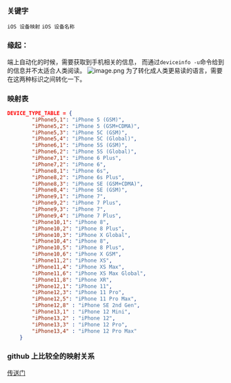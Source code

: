### 关键字
`iOS 设备映射`  `iOS 设备名称`

### 缘起：
端上自动化的时候，需要获取到手机相关的信息， 而通过`deviceinfo -u`命令给到的信息并不太适合人类阅读。
![image.png](https://upload-images.jianshu.io/upload_images/299790-045c29ba02c91b6b.png?imageMogr2/auto-orient/strip%7CimageView2/2/w/1240)
为了转化成人类更易读的语言，需要在这两种标识之间转化一下。

### 映射表
```json
DEVICE_TYPE_TABLE = {
        "iPhone5,1": "iPhone 5 (GSM)",
        "iPhone5,2": "iPhone 5 (GSM+CDMA)",
        "iPhone5,3": "iPhone 5C (GSM)",
        "iPhone5,4": "iPhone 5C (Global)",
        "iPhone6,1": "iPhone 5S (GSM)",
        "iPhone6,2": "iPhone 5S (Global)",
        "iPhone7,1": "iPhone 6 Plus",
        "iPhone7,2": "iPhone 6",
        "iPhone8,1": "iPhone 6s",
        "iPhone8,2": "iPhone 6s Plus",
        "iPhone8,3": "iPhone SE (GSM+CDMA)",
        "iPhone8,4": "iPhone SE (GSM)",
        "iPhone9,1": "iPhone 7",
        "iPhone9,2": "iPhone 7 Plus",
        "iPhone9,3": "iPhone 7",
        "iPhone9,4": "iPhone 7 Plus",
        "iPhone10,1": "iPhone 8",
        "iPhone10,2": "iPhone 8 Plus",
        "iPhone10,3": "iPhone X Global",
        "iPhone10,4": "iPhone 8",
        "iPhone10,5": "iPhone 8 Plus",
        "iPhone10,6": "iPhone X GSM",
        "iPhone11,2": "iPhone XS",
        "iPhone11,4": "iPhone XS Max",
        "iPhone11,6": "iPhone XS Max Global",
        "iPhone11,8": "iPhone XR",
        "iPhone12,1": "iPhone 11",
        "iPhone12,3": "iPhone 11 Pro",
        "iPhone12,5": "iPhone 11 Pro Max",
        "iPhone12,8" : "iPhone SE 2nd Gen",
        "iPhone13,1" : "iPhone 12 Mini",
        "iPhone13,2" : "iPhone 12",
        "iPhone13,3" : "iPhone 12 Pro",
        "iPhone13,4" : "iPhone 12 Pro Max"
    }
```

### github 上比较全的映射关系
[传送门](https://gist.github.com/adamawolf/3048717)
